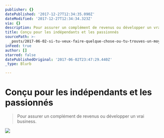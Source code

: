 ```yaml
---
publisher: {}
datePublished: '2017-12-27T12:34:35.090Z'
dateModified: '2017-12-27T12:34:34.323Z'
via: {}
description: Pour assurer un complément de revenus ou développer un vrai business.
title: Conçu pour les indépendants et les passionnés
sourcePath: >-
  _posts/2017-06-02-si-tu-veux-faire-quelque-chose-ou-tu-trouves-un-moyen-ou-tu.md
inFeed: true
author: []
starred: false
datePublishedOriginal: '2017-06-02T23:47:29.440Z'
_type: Blurb

---
```

# Conçu pour les indépendants et les passionnés

> Pour assurer un complément de revenus ou développer un vrai business.

![](https://the-grid-user-content.s3-us-west-2.amazonaws.com/fabdf382-a488-4f79-9ced-876b25a5d297.png)